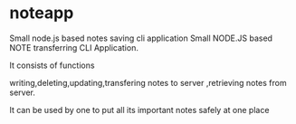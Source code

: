 # noteapp
Small node.js based notes saving cli application
Small NODE.JS based NOTE transferring CLI Application.

It consists of functions 

writing,deleting,updating,transfering  notes to server ,retrieving notes from server.

It can be used by one to put all its important notes safely at one place

